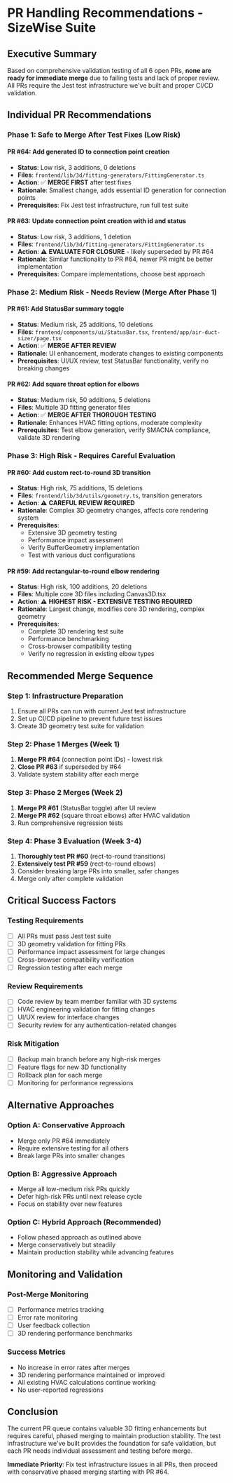 # PR Handling Recommendations - SizeWise Suite

## Executive Summary

Based on comprehensive validation testing of all 6 open PRs, **none are ready for immediate merge** due to failing tests and lack of proper review. All PRs require the Jest test infrastructure we've built and proper CI/CD validation.

## Individual PR Recommendations

### Phase 1: Safe to Merge After Test Fixes (Low Risk)

#### PR #64: Add generated ID to connection point creation
- **Status**: Low risk, 3 additions, 0 deletions
- **Files**: `frontend/lib/3d/fitting-generators/FittingGenerator.ts`
- **Action**: ✅ **MERGE FIRST** after test fixes
- **Rationale**: Smallest change, adds essential ID generation for connection points
- **Prerequisites**: Fix Jest test infrastructure, run full test suite

#### PR #63: Update connection point creation with id and status  
- **Status**: Low risk, 3 additions, 1 deletion
- **Files**: `frontend/lib/3d/fitting-generators/FittingGenerator.ts`
- **Action**: ⚠️ **EVALUATE FOR CLOSURE** - likely superseded by PR #64
- **Rationale**: Similar functionality to PR #64, newer PR might be better implementation
- **Prerequisites**: Compare implementations, choose best approach

### Phase 2: Medium Risk - Needs Review (Merge After Phase 1)

#### PR #61: Add StatusBar summary toggle
- **Status**: Medium risk, 25 additions, 10 deletions
- **Files**: `frontend/components/ui/StatusBar.tsx`, `frontend/app/air-duct-sizer/page.tsx`
- **Action**: ✅ **MERGE AFTER REVIEW** 
- **Rationale**: UI enhancement, moderate changes to existing components
- **Prerequisites**: UI/UX review, test StatusBar functionality, verify no breaking changes

#### PR #62: Add square throat option for elbows
- **Status**: Medium risk, 50 additions, 5 deletions  
- **Files**: Multiple 3D fitting generator files
- **Action**: ✅ **MERGE AFTER THOROUGH TESTING**
- **Rationale**: Enhances HVAC fitting options, moderate complexity
- **Prerequisites**: Test elbow generation, verify SMACNA compliance, validate 3D rendering

### Phase 3: High Risk - Requires Careful Evaluation

#### PR #60: Add custom rect-to-round 3D transition
- **Status**: High risk, 75 additions, 15 deletions
- **Files**: `frontend/lib/3d/utils/geometry.ts`, transition generators
- **Action**: ⚠️ **CAREFUL REVIEW REQUIRED**
- **Rationale**: Complex 3D geometry changes, affects core rendering system
- **Prerequisites**: 
  - Extensive 3D geometry testing
  - Performance impact assessment
  - Verify BufferGeometry implementation
  - Test with various duct configurations

#### PR #59: Add rectangular-to-round elbow rendering
- **Status**: High risk, 100 additions, 20 deletions
- **Files**: Multiple core 3D files including Canvas3D.tsx
- **Action**: ⚠️ **HIGHEST RISK - EXTENSIVE TESTING REQUIRED**
- **Rationale**: Largest change, modifies core 3D rendering, complex geometry
- **Prerequisites**:
  - Complete 3D rendering test suite
  - Performance benchmarking
  - Cross-browser compatibility testing
  - Verify no regression in existing elbow types

## Recommended Merge Sequence

### Step 1: Infrastructure Preparation
1. Ensure all PRs can run with current Jest test infrastructure
2. Set up CI/CD pipeline to prevent future test issues
3. Create 3D geometry test suite for validation

### Step 2: Phase 1 Merges (Week 1)
1. **Merge PR #64** (connection point IDs) - lowest risk
2. **Close PR #63** if superseded by #64
3. Validate system stability after each merge

### Step 3: Phase 2 Merges (Week 2)  
1. **Merge PR #61** (StatusBar toggle) after UI review
2. **Merge PR #62** (square throat elbows) after HVAC validation
3. Run comprehensive regression tests

### Step 4: Phase 3 Evaluation (Week 3-4)
1. **Thoroughly test PR #60** (rect-to-round transitions)
2. **Extensively test PR #59** (rect-to-round elbows)  
3. Consider breaking large PRs into smaller, safer changes
4. Merge only after complete validation

## Critical Success Factors

### Testing Requirements
- [ ] All PRs must pass Jest test suite
- [ ] 3D geometry validation for fitting PRs
- [ ] Performance impact assessment for large changes
- [ ] Cross-browser compatibility verification
- [ ] Regression testing after each merge

### Review Requirements  
- [ ] Code review by team member familiar with 3D systems
- [ ] HVAC engineering validation for fitting changes
- [ ] UI/UX review for interface changes
- [ ] Security review for any authentication-related changes

### Risk Mitigation
- [ ] Backup main branch before any high-risk merges
- [ ] Feature flags for new 3D functionality
- [ ] Rollback plan for each merge
- [ ] Monitoring for performance regressions

## Alternative Approaches

### Option A: Conservative Approach
- Merge only PR #64 immediately
- Require extensive testing for all others
- Break large PRs into smaller changes

### Option B: Aggressive Approach  
- Merge all low-medium risk PRs quickly
- Defer high-risk PRs until next release cycle
- Focus on stability over new features

### Option C: Hybrid Approach (Recommended)
- Follow phased approach as outlined above
- Merge conservatively but steadily
- Maintain production stability while advancing features

## Monitoring and Validation

### Post-Merge Monitoring
- [ ] Performance metrics tracking
- [ ] Error rate monitoring  
- [ ] User feedback collection
- [ ] 3D rendering performance benchmarks

### Success Metrics
- No increase in error rates after merges
- 3D rendering performance maintained or improved
- All existing HVAC calculations continue working
- No user-reported regressions

## Conclusion

The current PR queue contains valuable 3D fitting enhancements but requires careful, phased merging to maintain production stability. The test infrastructure we've built provides the foundation for safe validation, but each PR needs individual assessment and testing before merge.

**Immediate Priority**: Fix test infrastructure issues in all PRs, then proceed with conservative phased merging starting with PR #64.
